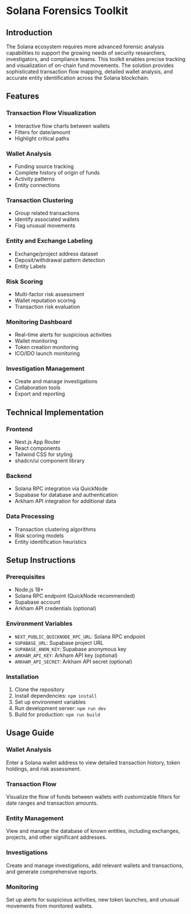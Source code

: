 # Solana Forensics Toolkit

## Introduction
The Solana ecosystem requires more advanced forensic analysis capabilities to support the growing needs of security researchers, investigators, and compliance teams. This toolkit enables precise tracking and visualization of on-chain fund movements. The solution provides sophisticated transaction flow mapping, detailed wallet analysis, and accurate entity identification across the Solana blockchain.

## Features

### Transaction Flow Visualization
- Interactive flow charts between wallets
- Filters for date/amount
- Highlight critical paths

### Wallet Analysis
- Funding source tracking
- Complete history of origin of funds
- Activity patterns
- Entity connections

### Transaction Clustering
- Group related transactions
- Identify associated wallets
- Flag unusual movements

### Entity and Exchange Labeling
- Exchange/project address dataset
- Deposit/withdrawal pattern detection
- Entity Labels

### Risk Scoring
- Multi-factor risk assessment
- Wallet reputation scoring
- Transaction risk evaluation

### Monitoring Dashboard
- Real-time alerts for suspicious activities
- Wallet monitoring
- Token creation monitoring
- ICO/IDO launch monitoring

### Investigation Management
- Create and manage investigations
- Collaboration tools
- Export and reporting

## Technical Implementation

### Frontend
- Next.js App Router
- React components
- Tailwind CSS for styling
- shadcn/ui component library

### Backend
- Solana RPC integration via QuickNode
- Supabase for database and authentication
- Arkham API integration for additional data

### Data Processing
- Transaction clustering algorithms
- Risk scoring models
- Entity identification heuristics

## Setup Instructions

### Prerequisites
- Node.js 18+
- Solana RPC endpoint (QuickNode recommended)
- Supabase account
- Arkham API credentials (optional)

### Environment Variables
- `NEXT_PUBLIC_QUICKNODE_RPC_URL`: Solana RPC endpoint
- `SUPABASE_URL`: Supabase project URL
- `SUPABASE_ANON_KEY`: Supabase anonymous key
- `ARKHAM_API_KEY`: Arkham API key (optional)
- `ARKHAM_API_SECRET`: Arkham API secret (optional)

### Installation
1. Clone the repository
2. Install dependencies: `npm install`
3. Set up environment variables
4. Run development server: `npm run dev`
5. Build for production: `npm run build`

## Usage Guide

### Wallet Analysis
Enter a Solana wallet address to view detailed transaction history, token holdings, and risk assessment.

### Transaction Flow
Visualize the flow of funds between wallets with customizable filters for date ranges and transaction amounts.

### Entity Management
View and manage the database of known entities, including exchanges, projects, and other significant addresses.

### Investigations
Create and manage investigations, add relevant wallets and transactions, and generate comprehensive reports.

### Monitoring
Set up alerts for suspicious activities, new token launches, and unusual movements from monitored wallets.
